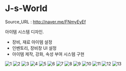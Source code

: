 # J-s-World

Source_URL : http://naver.me/FNmyEyEf

아이템 시스템 디자인.

- 장비, 재료 아이템 설정
- 인벤토리, 장비창 UI 설정
- 아이템 제작, 강화, 속성 부여 시스템 구현

![1](https://user-images.githubusercontent.com/68365881/136435702-4e87ce1d-8a97-47c3-8c70-19620561f7ae.png)
![2](https://user-images.githubusercontent.com/68365881/136435718-c4f15871-381f-47b6-9718-891a5dac9b96.png)
![3](https://user-images.githubusercontent.com/68365881/136435729-a15d158d-c8d6-461f-9926-5f4f7ab4dee0.png)
![4](https://user-images.githubusercontent.com/68365881/136435738-7cda293a-8729-4e0e-b5f5-e109bda65af6.png)
![5](https://user-images.githubusercontent.com/68365881/136435746-dadb64d4-ec23-411a-9833-3b7c57799fe8.png)
![6](https://user-images.githubusercontent.com/68365881/136435758-cdd05ac2-50c1-48fa-b746-3b4df5d466d6.png)
![7](https://user-images.githubusercontent.com/68365881/136435767-87603e18-d714-48bb-8f1f-3e8fbe2efde1.png)
![8](https://user-images.githubusercontent.com/68365881/136435774-47528c6d-3742-4315-9c04-a469c7ed4ee1.png)
![9](https://user-images.githubusercontent.com/68365881/136435778-3f3ea213-4f3c-412a-95bc-bf671f7266c8.png)
![10](https://user-images.githubusercontent.com/68365881/136435792-3469d7ed-b5df-449a-ae7b-5b7543719843.png)
![11](https://user-images.githubusercontent.com/68365881/136435804-680a043d-9c34-49a2-ba0c-3dee81b3c598.png)
![12](https://user-images.githubusercontent.com/68365881/136435818-c45d6389-7e36-44f7-ad6c-e58b4032ff73.png)
![13](https://user-images.githubusercontent.com/68365881/136435834-5c987940-746f-4a18-a552-08f9a8d6ae96.png)
